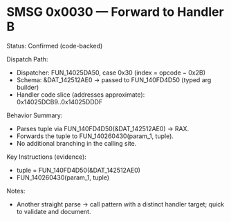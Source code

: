 # SMSG 0x0030 — Forward to Handler B

Status: Confirmed (code-backed)

Dispatch Path:
- Dispatcher: FUN_14025DA50, case 0x30 (index = opcode − 0x2B)
- Schema: &DAT_142512AE0 → passed to FUN_140FD4D50 (typed arg builder)
- Handler code slice (addresses approximate): 0x14025DCB9..0x14025DDDF

Behavior Summary:
- Parses tuple via FUN_140FD4D50(&DAT_142512AE0) → RAX.
- Forwards the tuple to FUN_140260430(param_1, tuple).
- No additional branching in the calling site.

Key Instructions (evidence):
- tuple = FUN_140FD4D50(&DAT_142512AE0)
- FUN_140260430(param_1, tuple)

Notes:
- Another straight parse → call pattern with a distinct handler target; quick to validate and document.
